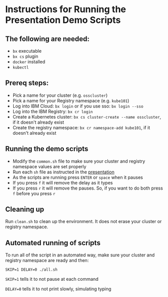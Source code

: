 # Instructions for Running the Presentation Demo Scripts

## The following are needed:
- `bx` executable
- `bx cs` plugin
- `docker` installed
- `kubectl`

## Prereq steps:
- Pick a name for your cluster (e.g. `osscluster`)
- Pick a name for your Registry namespace (e.g. `kube101`)
- Log into IBM Cloud: `bx login` or if you use sso: `bx login --sso`
- Log into the IBM Registry: `bx cr login`
- Create a Kubernetes cluster: `bx cs cluster-create --name osscluster`, if
  it doesn't already exist
- Create the registry namespace: `bx cr namespace-add kube101`, if it doesn't
  already exist

## Running the demo scripts

- Modify the `common.sh` file to make sure your cluster and registry
  namespace values are set properly
- Run each `sh` file as instructed in the [presentation](../Workshop.pptx)
- As the scripts are running press `ENTER` or `space` when it pauses
- If you press `f` it will remove the delay as it types
- If you press `r` it will remove the pauses. So, if you want to do both
  press `f` before you press `r`

## Cleaning up

Run `clean.sh` to clean up the environment. It does not erase your
cluster or registry namespace.

## Automated running of scripts

To run all of the script in an automated way, make sure your cluster and
registry namespace are ready and then:
```
SKIP=1 DELAY=0 ./all.sh
```

`SKIP=1` tells it to not pause at each command

`DELAY=0` tells it to not print slowly, simulating typing
